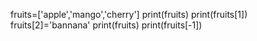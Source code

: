 fruits=['apple','mango','cherry']
print(fruits)
print(fruits[1])
fruits[2]='bannana'
print(fruits)
print(fruits[-1])
